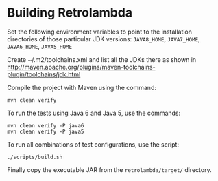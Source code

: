 
Building Retrolambda
====================

Set the following environment variables to point to the installation
directories of those particular JDK versions:
`JAVA8_HOME`, `JAVA7_HOME`, `JAVA6_HOME`, `JAVA5_HOME`

Create ~/.m2/toolchains.xml and list all the JDKs there as shown in
http://maven.apache.org/plugins/maven-toolchains-plugin/toolchains/jdk.html

Compile the project with Maven using the command:

    mvn clean verify

To run the tests using Java 6 and Java 5, use the commands:

    mvn clean verify -P java6
    mvn clean verify -P java5

To run all combinations of test configurations, use the script:

    ./scripts/build.sh

Finally copy the executable JAR from the `retrolambda/target/` directory.
